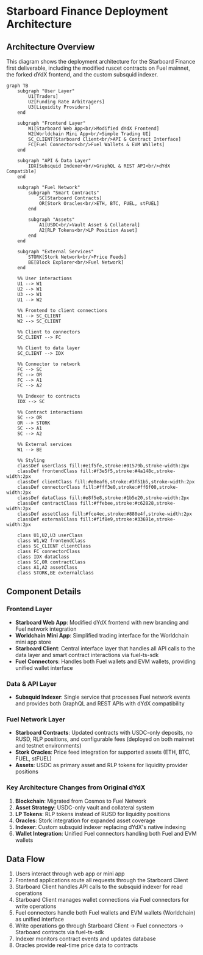 # Starboard Finance Deployment Architecture

## Architecture Overview

This diagram shows the deployment architecture for the Starboard Finance first deliverable, including the modified ruscet contracts on Fuel mainnet, the forked dYdX frontend, and the custom subsquid indexer.

```mermaid
graph TB
    subgraph "User Layer"
        U1[Traders]
        U2[Funding Rate Arbitragers]
        U3[Liquidity Providers]
    end

    subgraph "Frontend Layer"
        W1[Starboard Web App<br/>Modified dYdX Frontend]
        W2[Worldchain Mini App<br/>Simple Trading UI]
        SC_CLIENT[Starboard Client<br/>API & Contract Interface]
        FC[Fuel Connectors<br/>Fuel Wallets & EVM Wallets]
    end

    subgraph "API & Data Layer"
        IDX[Subsquid Indexer<br/>GraphQL & REST API<br/>dYdX Compatible]
    end

    subgraph "Fuel Network"
        subgraph "Smart Contracts"
            SC[Starboard Contracts]
            OR[Stork Oracles<br/>ETH, BTC, FUEL, stFUEL]
        end
        
        subgraph "Assets"
            A1[USDC<br/>Vault Asset & Collateral]
            A2[RLP Tokens<br/>LP Position Asset]
        end
    end

    subgraph "External Services"
        STORK[Stork Network<br/>Price Feeds]
        BE[Block Explorer<br/>Fuel Network]
    end

    %% User interactions
    U1 --> W1
    U2 --> W1
    U3 --> W1
    U1 --> W2
    
    %% Frontend to client connections
    W1 --> SC_CLIENT
    W2 --> SC_CLIENT
    
    %% Client to connectors
    SC_CLIENT --> FC
    
    %% Client to data layer
    SC_CLIENT --> IDX
    
    %% Connector to network
    FC --> SC
    FC --> OR
    FC --> A1
    FC --> A2
    
    %% Indexer to contracts
    IDX --> SC
    
    %% Contract interactions
    SC --> OR
    OR --> STORK
    SC --> A1
    SC --> A2
    
    %% External services
    W1 --> BE

    %% Styling
    classDef userClass fill:#e1f5fe,stroke:#01579b,stroke-width:2px
    classDef frontendClass fill:#f3e5f5,stroke:#4a148c,stroke-width:2px
    classDef clientClass fill:#e8eaf6,stroke:#3f51b5,stroke-width:2px
    classDef connectorClass fill:#fff3e0,stroke:#ff6f00,stroke-width:2px
    classDef dataClass fill:#e8f5e8,stroke:#1b5e20,stroke-width:2px
    classDef contractClass fill:#ffebee,stroke:#c62828,stroke-width:2px
    classDef assetClass fill:#fce4ec,stroke:#880e4f,stroke-width:2px
    classDef externalClass fill:#f1f8e9,stroke:#33691e,stroke-width:2px

    class U1,U2,U3 userClass
    class W1,W2 frontendClass
    class SC_CLIENT clientClass
    class FC connectorClass
    class IDX dataClass
    class SC,OR contractClass
    class A1,A2 assetClass
    class STORK,BE externalClass
```

## Component Details

### Frontend Layer
- **Starboard Web App**: Modified dYdX frontend with new branding and Fuel network integration
- **Worldchain Mini App**: Simplified trading interface for the Worldchain mini app store
- **Starboard Client**: Central interface layer that handles all API calls to the data layer and smart contract interactions via fuel-ts-sdk
- **Fuel Connectors**: Handles both Fuel wallets and EVM wallets, providing unified wallet interface

### Data & API Layer
- **Subsquid Indexer**: Single service that processes Fuel network events and provides both GraphQL and REST APIs with dYdX compatibility

### Fuel Network Layer
- **Starboard Contracts**: Updated contracts with USDC-only deposits, no RUSD, RLP positions, and configurable fees (deployed on both mainnet and testnet environments)
- **Stork Oracles**: Price feed integration for supported assets (ETH, BTC, FUEL, stFUEL)
- **Assets**: USDC as primary asset and RLP tokens for liquidity provider positions

### Key Architecture Changes from Original dYdX
1. **Blockchain**: Migrated from Cosmos to Fuel Network
2. **Asset Strategy**: USDC-only vault and collateral system
3. **LP Tokens**: RLP tokens instead of RUSD for liquidity positions
4. **Oracles**: Stork integration for expanded asset coverage
5. **Indexer**: Custom subsquid indexer replacing dYdX's native indexing
6. **Wallet Integration**: Unified Fuel connectors handling both Fuel and EVM wallets

## Data Flow
1. Users interact through web app or mini app
2. Frontend applications route all requests through the Starboard Client
3. Starboard Client handles API calls to the subsquid indexer for read operations
4. Starboard Client manages wallet connections via Fuel connectors for write operations
5. Fuel connectors handle both Fuel wallets and EVM wallets (Worldchain) as unified interface
6. Write operations go through Starboard Client → Fuel connectors → Starboard contracts via fuel-ts-sdk
7. Indexer monitors contract events and updates database
8. Oracles provide real-time price data to contracts
